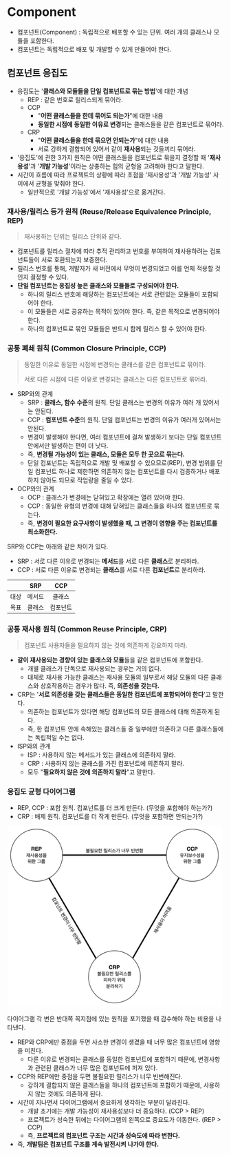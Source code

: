 # Component

- 컴포넌트(Component) : 독립적으로 배포할 수 있는 단위. 여러 개의 클래스나 모듈을 포함한다.
- 컴포넌트는 독립적으로 배포 및 개발할 수 있게 만들어야 한다.

## 컴포넌트 응집도

- 응집도는 '**클래스와 모듈들을 단일 컴포넌트로 묶는 방법**'에 대한 개념
    - REP : 같은 번호로 릴리스되게 묶어라.
    - CCP
        - "**어떤 클래스들을 한데 묶어도 되는가**"에 대한 내용
        - **동일한 시점에 동일한 이유로 변경**되는 클래스들을 같은 컴포넌트로 묶어라.
    - CRP
        - "**어떤 클래스들을 한데 묶으면 안되는가**"에 대한 내용
        - 서로 강하게 결합되어 있어서 같이 **재사용**되는 것들끼리 묶어라.
- '응집도'에 관한 3가지 원칙은 어떤 클래스들을 컴포넌트로 묶을지 결정할 때 '**재사용성**'과 '**개발 가능성**'이라는 상충하는 힘의 균형을 고려해야 한다고 말한다.
- 시간이 흐름에 따라 프로젝트의 상황에 따라 초점을 '재사용성'과 '개발 가능성' 사이에서 균형을 맞춰야 한다.
  - 일반적으로 '개발 가능성'에서 '재사용성'으로 옮겨간다.

### 재사용/릴리스 등가 원칙 (Reuse/Release Equivalence Principle, REP)

> 재사용하는 단위는 릴리스 단위와 같다.

- 컴포넌트를 릴리스 절차에 따라 추적 관리하고 번호를 부여하여 재사용하려는 컴포넌트들이 서로 호환되는지 보증한다.
- 릴리스 번호를 통해, 개발자가 새 버전에서 무엇이 변경되었고 이를 언제 적용할 것인지 결정할 수 있다.
- **단일 컴포넌트는 응집성 높은 클래스와 모듈들로 구성되어야 한다.**
  - 하나의 릴리스 번호에 해당하는 컴포넌트에는 서로 관련있는 모듈들이 포함되어야 한다.
  - 이 모듈들은 서로 공유하는 목적이 있어야 한다. 즉, 같은 목적으로 변경되어야 한다.
  - 하나의 컴포넌트로 묶인 모듈들은 반드시 함께 릴리스 할 수 있어야 한다.

### 공통 폐쇄 원칙 (Common Closure Principle, CCP)

> 동일한 이유로 동일한 시점에 변경되는 클래스를 같은 컴포넌트로 묶어라.
> 
> 서로 다른 시점에 다른 이유로 변경되는 클래스는 다른 컴포넌트로 묶어라.

- SRP와의 관계
  - SRP : **클래스, 함수 수준**의 원칙. 단일 클래스는 변경의 이유가 여러 개 있어서는 안된다.
  - CCP : **컴포넌트 수준**의 원칙. 단일 컴포넌트는 변경의 이유가 여러개 있어서는 안된다.
  - 변경이 발생해야 한다면, 여러 컴포넌트에 걸쳐 발생하기 보다는 단일 컴포넌트 안에서만 발생하는 편이 더 낫다.
  - 즉, **변경될 가능성이 있는 클래스, 모듈은 모두 한 곳으로 묶는다.**
  - 단일 컴포넌트는 독립적으로 개발 및 배포할 수 있으므로(REP), 변경 범위를 단일 컴포넌트 하나로 제한하면 의존하지 않는 컴포넌트를 다시 검증하거나 배포하지 않아도 되므로 작업량을 줄일 수 있다.
- OCP와의 관계
  - OCP : 클래스가 변경에는 닫혀있고 확장에는 열려 있어야 한다.
  - CCP : 동일한 유형의 변경에 대해 닫혀있는 클래스들을 하나의 컴포넌트로 묶는다.
  - 즉, **변경이 필요한 요구사항이 발생했을 때, 그 변경이 영향을 주는 컴포넌트를 최소화한다.**

SRP와 CCP는 아래와 같은 차이가 있다.

- SRP : 서로 다른 이유로 변경되는 **메서드**를 서로 다른 **클래스**로 분리하라.
- CCP : 서로 다른 이유로 변경되는 **클래스**를 서로 다른 **컴포넌트**로 분리하라.

|       |  SRP  |  CCP  |
| :---: | :---: | :---: |
|  대상  | 메서드 | 클래스 |
|  목표  | 클래스 | 컴포넌트 |

### 공통 재사용 원칙 (Common Reuse Principle, CRP)

> 컴포넌트 사용자들을 필요하지 않는 것에 의존하게 강요하지 마라.

- **같이 재사용되는 경향이 있는 클래스와 모듈**들을 같은 컴포넌트에 포함한다.
  - 개별 클래스가 단독으로 재사용되는 경우는 거의 없다. 
  - 대체로 재사용 가능한 클래스는 재사용 모듈의 일부로서 해당 모듈의 다른 클래스와 상호작용하는 경우가 많다. 즉, **의존성을 갖는다.**
- CRP는 '**서로 의존성을 갖는 클래스들은 동일한 컴포넌트에 포함되어야 한다**'고 말한다.
  - 의존하는 컴포넌트가 있다면 해당 컴포넌트의 모든 클래스에 대해 의존하게 된다.
  - 즉, 한 컴포넌트 안에 속해있는 클래스들 중 일부에만 의존하고 다른 클래스들에는 독립적일 수는 없다.
- ISP와의 관계
  - ISP : 사용하지 않는 메서드가 있는 클래스에 의존하지 말라.
  - CRP : 사용하지 않는 클래스를 가진 컴포넌트에 의존하지 말라.
  - 모두 "**필요하지 않은 것에 의존하지 말라**"고 말한다.

### 응집도 균형 다이어그램

- REP, CCP : 포함 원칙. 컴포넌트를 더 크게 만든다. (무엇을 포함해야 하는가?)
- CRP : 배제 원칙. 컴포넌트를 더 작게 만든다. (무엇을 포함하면 안되는가?)

<p><img src="img/component-cohesion-diagram.png" width="500"></p>

다이어그램 각 변은 반대쪽 꼭지점에 있는 원칙을 포기했을 때 감수해야 하는 비용을 나타낸다.

- REP와 CRP에만 중점을 두면 사소한 변경이 생겼을 때 너무 많은 컴포넌트에 영향을 미친다.
  - 다른 이유로 변경되는 클래스를 동일한 컴포넌트에 포함하기 때문에, 변경사항과 관련된 클래스가 너무 많은 컴포넌트에 퍼져 있다.
- CCP와 REP에만 중점을 두면 불필요한 릴리스가 너무 빈번해진다.
  - 강하게 결합되지 않은 클래스들을 하나의 컴포넌트에 포함하기 때문에, 사용하지 않는 것에도 의존하게 된다.
- 시간이 지나면서 다이어그램에서 중요하게 생각하는 부분이 달라진다.
  - 개발 초기에는 개발 가능성이 재사용성보다 더 중요하다. (CCP > REP)
  - 프로젝트가 성숙한 뒤에는 다이어그램의 왼쪽으로 중요도가 이동한다. (REP > CCP)
  - 즉, **프로젝트의 컴포넌트 구조는 시간과 성숙도에 따라 변한다.**
- 즉, **개발팀은 컴포넌트 구조를 계속 발전시켜 나가야 한다.**
